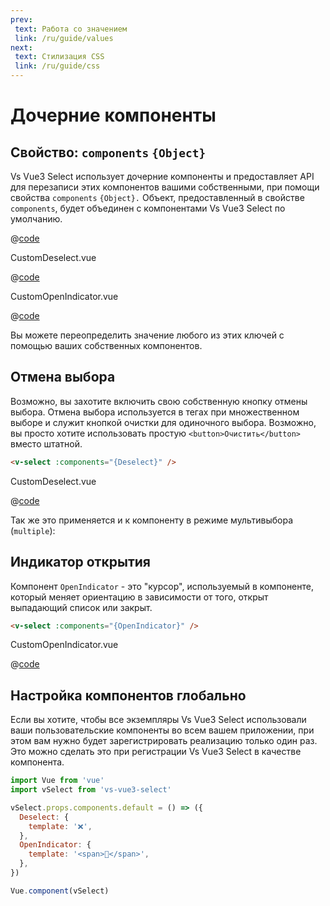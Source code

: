 ```yaml
---
prev:
 text: Работа со значением
 link: /ru/guide/values
next:
 text: Стилизация CSS
 link: /ru/guide/css
---
```


# Дочерние компоненты

## Свойство: `components` `{Object}`

Vs Vue3 Select использует дочерние компоненты и предоставляет API для перезаписи этих компонентов вашими собственными,
при помощи свойства `components` `{Object}.` Объект, предоставленный в свойстве `components`, будет объединен с
компонентами Vs Vue3 Select по умолчанию.

<CustomComponentRegistration/>

@[code](../../.vuepress/components/CustomComponentRegistration.vue)

CustomDeselect.vue

@[code](../../.vuepress/components/CustomDeselect.vue)

CustomOpenIndicator.vue

@[code](../../.vuepress/components/CustomOpenIndicator.vue)


Вы можете переопределить значение любого из этих ключей с помощью ваших собственных компонентов.

## Отмена выбора

Возможно, вы захотите включить свою собственную кнопку отмены выбора. Отмена выбора используется в тегах при 
множественном выборе и служит кнопкой очистки для одиночного выбора. Возможно, вы просто хотите использовать 
простую `<button>Очистить</button>` вместо штатной.

```html
<v-select :components="{Deselect}" />
```
CustomDeselect.vue

@[code](../../.vuepress/components/CustomDeselect.vue)

<ClearButtonOverride />

Так же это применяется и к компоненту в режиме мультивыбора (`multiple`):

<MultipleClearButtonOverride />

## Индикатор открытия

Компонент `OpenIndicator` - это "курсор", используемый в компоненте, который меняет ориентацию в зависимости от того,
открыт выпадающий список или закрыт.

```html
<v-select :components="{OpenIndicator}" />
```

CustomOpenIndicator.vue

@[code](../../.vuepress/components/CustomOpenIndicator.vue)

<OpenIndicatorOverride />

## Настройка компонентов глобально

Если вы хотите, чтобы все экземпляры Vs Vue3 Select использовали ваши пользовательские компоненты во всем вашем
приложении, при этом вам нужно будет зарегистрировать реализацию только один раз. Это можно сделать это при регистрации
Vs Vue3 Select в качестве компонента.

```js
import Vue from 'vue'
import vSelect from 'vs-vue3-select'

vSelect.props.components.default = () => ({
  Deselect: {
    template: '❌',
  },
  OpenIndicator: {
    template: '<span>🔽</span>',
  },
})

Vue.component(vSelect)
```

<CodePen url="KKJLMvg" height="350"/>
